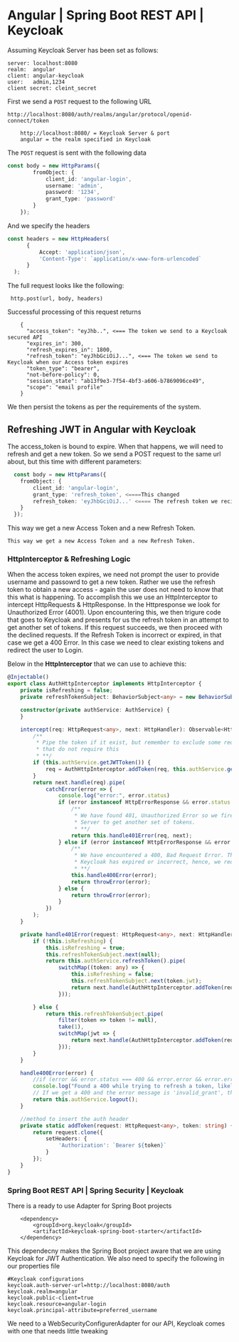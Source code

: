 # Angular | Spring Boot REST API | Keycloak
Assuming Keycloak Server has been set as follows:

	server: localhost:8080
	realm:  angular
	client:	angular-keycloak
	user:	admin,1234
	client secret: cleint_secret

First we send a `POST` request to the following URL

    http://localhost:8080/auth/realms/angular/protocol/openid-connect/token
    
		http://localhost:8080/ = Keycloak Server & port
		angular = the realm specified in Keycloak
    
    
 The `POST` request is sent with the following data
 
````Typescript 
const body = new HttpParams({
        fromObject: {
            client_id: 'angular-login',
            username: 'admin',
            password: '1234',
            grant_type: 'password'
        }
    });
`````


And we specify the headers
````Typescript 
const headers = new HttpHeaders(
      {
          Accept: 'application/json',
          'Content-Type': `application/x-www-form-urlencoded`
      }
  );
`````

The full request looks like the following:

     http.post(url, body, headers)
     
Successful processing of this request returns


        {
          "access_token": "eyJhb..", <=== The token we send to a Keycloak secured API
          "expires_in": 300,
          "refresh_expires_in": 1800,
          "refresh_token": "eyJhbGciOiJ...", <=== The token we send to Keycloak when our Access token expires
          "token_type": "bearer",
          "not-before-policy": 0,
          "session_state": "ab13f9e3-7f54-4bf3-a606-b7869096ce49",
          "scope": "email profile"
        }

We then persist the tokens as per the requirements of the system.


## Refreshing JWT in Angular with Keycloak

The access_token is bound to expire. When that happens, we will need to refresh and get a new token.
So we send a POST request to the same url about, but this time with different parameters:

````Typescript
  const body = new HttpParams({
    fromObject: {
        client_id: 'angular-login',
        grant_type: 'refresh_token', <====This changed
        refresh_token: 'eyJhbGciOiJ...' <==== The refresh token we recieved from the first request
    }
  });
````

This way we get a new Access Token and a new Refresh Token.


    This way we get a new Access Token and a new Refresh Token.

### HttpInterceptor & Refreshing Logic

When the access token expires, we need not prompt the user to provide username and passowrd to get a new token. Rather we use
the refresh token to obtain a new access - again the user does not need to know that this what is happening. To accomplish this
we use an HttpInterceptor to intercept HttpRequests & HttpResponse. In the Httpresponse we look for Unauthorized Error (4001). Upon
encountering this, we then trigure code that goes to Keycloak and presents for us the refresh token in an attempt to get another set 
of tokens. If this request succeeds, we then proceed with the declined requests. If the Refresh Token is incorrect or expired, in that
case we get a 400 Error. In this case we need to clear existing tokens and redirect the user to Login.

Below in the **HttpInterceptor** that we can use to achieve this:

````Typescript
@Injectable()
export class AuthHttpInterceptor implements HttpInterceptor {
    private isRefreshing = false;
    private refreshTokenSubject: BehaviorSubject<any> = new BehaviorSubject<any>(null)

    constructor(private authService: AuthService) {
    }

    intercept(req: HttpRequest<any>, next: HttpHandler): Observable<HttpEvent<any>> {
        /**
         * Pipe the token if it exist, but remember to exclude some request
         * that do not require this
         * **/
        if (this.authService.getJWTToken()) {
            req = AuthHttpInterceptor.addToken(req, this.authService.getJWTToken())
        }
        return next.handle(req).pipe(
            catchError(error => {
                console.log("error:", error.status)
                if (error instanceof HttpErrorResponse && error.status === 401) {
                    /**
                     * We have found 401, Unauthorized Error so we fire a POST request to Keycloak
                     * Server to get another set of tokens.
                     * **/
                    return this.handle401Error(req, next);
                } else if (error instanceof HttpErrorResponse && error.status === 400) {
                    /**
                     * We have encountered a 400, Bad Request Error. The refresh token presented to
                     * Keycloak has expired or incorrect, hence, we redirect the user to Login
                     * **/
                    this.handle400Error(error);
                    return throwError(error);
                } else {
                    return throwError(error);
                }
            })
        );
    }

    private handle401Error(request: HttpRequest<any>, next: HttpHandler) {
        if (!this.isRefreshing) {
            this.isRefreshing = true;
            this.refreshTokenSubject.next(null);
            return this.authService.refreshToken().pipe(
                switchMap((token: any) => {
                    this.isRefreshing = false;
                    this.refreshTokenSubject.next(token.jwt);
                    return next.handle(AuthHttpInterceptor.addToken(request, token.jwt));
                }));

        } else {
            return this.refreshTokenSubject.pipe(
                filter(token => token != null),
                take(1),
                switchMap(jwt => {
                    return next.handle(AuthHttpInterceptor.addToken(request, jwt));
                }));
        }
    }

    handle400Error(error) {
        //if (error && error.status === 400 && error.error && error.error.error === 'invalid_grant') {
        console.log("Found a 400 while trying to refresh a token, likely expired.")
        // If we get a 400 and the error message is 'invalid_grant', the token is no longer valid so logout.
        return this.authService.logout();
    }

    //method to insert the auth header
    private static addToken(request: HttpRequest<any>, token: string) {
        return request.clone({
            setHeaders: {
                'Authorization': `Bearer ${token}`
            }
        });
    }
} 
````

### Spring Boot REST API | Spring Security | Keycloak

There is a ready to use Adapter for Spring Boot projects

	    <dependency>
            <groupId>org.keycloak</groupId>
            <artifactId>keycloak-spring-boot-starter</artifactId>
        </dependency>

This dependecny makes the Spring Boot project aware that we are using Keycloak for JWT Authentication.
We also need to specify the following in our properties file
	
	#Keycloak configurations
	keycloak.auth-server-url=http://localhost:8080/auth
	keycloak.realm=angular
	keycloak.public-client=true
	keycloak.resource=angular-login
	keycloak.principal-attribute=preferred_username

We need to a WebSecurityConfigurerAdapter for our API, Keycloak comes with one that needs little tweaking





